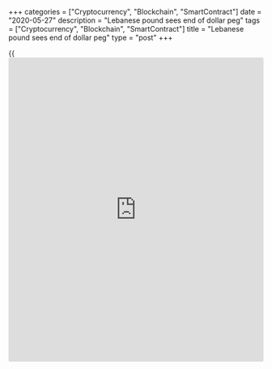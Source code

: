 +++
categories = ["Cryptocurrency", "Blockchain", "SmartContract"]
date = "2020-05-27"
description = "Lebanese pound sees end of dollar peg"
tags = ["Cryptocurrency", "Blockchain", "SmartContract"]
title = "Lebanese pound sees end of dollar peg"
type = "post"
+++

{{<iframe id="large-banner" src="https://www.bounty.group/#slide=4.0" width="100%" height="600" scrolling="no" style="border: 0px solid rgb(216, 221, 230); border-radius: 3px;">}}

![Lebanon-flag-waving-car-R-780.jpg][1]

  

__

Masked men recently bore a coffin adorned with the Lebanese pound in the
city of Zahlé as people protested against years of corruption and
mismanagement that have led Lebanon to economic collapse. In Sidon,
people waved flags atop their cars on Labour Day.

The Lebanese pound, which has been pegged to the dollar since 1997, has
lost 50% of its value since October, causing food and essential goods
prices to soar. It is the latest sign that the government’s inability to
enact reforms is having real consequences for Lebanon’s population.

On April 30, prime minister Hassan Diab published a 53-page financial
recovery plan that, alongside structural reforms and [changes to the
banking system][2] and central bank, includes allowing the Lebanese
pound to adjust to market rates, estimated to be L£3,500 to the dollar.

“The peg to the US dollar that has been maintained over decades is now
impossible to restore and must be revamped,” the plan says. “For years
the lack of competitiveness of the Lebanese companies has prevented the
emergence of a productive and diversified economic base in Lebanon and
encouraged the consumption of imported goods through artificially
inflated purchasing power.”

  

> They’re too scared of saying the peg is gone. For me, you have to
float the pound and make those stupid rates collapse  
>

>

>  - Senior banker

  

The government also says it plans to turn to the IMF for financial
support, noting that without it, Lebanon will not be able to “tackle
fully all the imbalances inherited from the past.”

Lebanon is seeking as much as $10 billion of financial assistance from
external sources.

“The peg is finished,” says a senior banking source.

### Careful management

Analysts say the 23-year peg, once a pillar of support and then a key
factor in the collapse of Lebanon’s economy, must be carefully managed
into any official float.

While the official rate of L£1,507.5 to the dollar continues to be used
by the Banque du Liban to import fuel, medicine and basic food stuffs,
around 70% of transactions are now conducted at a parallel rate of
around L£4,100.

Economy minister Raoul Nehme says consumer goods in Lebanon have risen
in price by 50% since October.

![Garbis_Iradian-IIF-160x186.png][3]  
  
---  
  
_Garbis Iradian,  
IIF_  
  
“The [float] has indirectly happened as more than 70% of economic
transactions are at the parallel rate,” says Garbis Iradian, chief
economist for MENA at the Institute of International Finance (IIF). “The
current view by the authorities is to unify the dual or multiple
exchange rates after an agreement with the IMF.”

“The overvalued exchange rate was one of the main problems for what
happened,” he says.  “Imports were rising at dramatic rate and exports
remained subdued, leading to persistent large current account deficits,
depletion of foreign exchange reserves, and rising debt.”

Diab has laid the blame for the plummeting currency on central bank
governor Riad Salamé, but analysts worry that the public fall out
between the Banque du Liban and the government could stall an [economic
reform plan seen as vital to unlocking IMF support][4].

### Six rates

In reality, there are as many as half a dozen exchange rates in Lebanon.

Multiple exchange rates allow the central bank to ration foreign
exchange and restrict the availability of ‘cheaper’ dollars for
necessities such as fuel, medicine and wheat imports. But such a system
also creates opportunities for [arbitrage](https://www.playgroundfx.com/blog/arbitrage-bot-bitcoin/) and prolongs a distorted and
inefficient system.

![riad salame 160x186][5]  
  
---  
  
 _Riad Salamé,  
Banque du Liban_  
  
The central bank has two official dollar rates just for banks, one of
L£1,500 (for most transactions, including the importation of
necessities), and another of L$3,000, which allows dollar depositors to
sell up to $4,000 a month against Lebanese cash.

In addition, the central bank has a third official rate against the
dollar of L$3,200 for exchange companies, except Western Union/OMT,
where a fourth official rate of L$3,800 is allowed.

In the meantime, dollars are for sale on the black market for L$4,300.

Finally, there is a sixth rate offered indirectly by banks looking to
attract foreign dollars, the senior banker says. Banks are offering to
credit the account of depositors bringing in fresh foreign dollars with
2.2 times the amount in their Lebanese dollar accounts – meaning they
get L£6,600 on the first $4,000 and L£3,300 on anything above that.

The banker likened what he called the “Lebanese dollar” or “lollar” to
monopoly money. Depositors are able to use these dollars locally, but
cannot transfer them abroad.

“Locally, if you go to a supermarket or restaurant, you can use your
Lebanese dollar credit card, but you cannot transfer these lollars
abroad,” he says. “Lebanese dollars are now worth about 45% in real
foreign dollars.”

Analysts believe the government will not be able to unify the multiple
exchange rates into a single-market determined currency until it has
secured some form of foreign creditor support, most likely from the IMF.

“They’re too scared of saying the peg is gone,” says the senior banker.
“For me, you have to float the pound and make those stupid rates
collapse. But realistically, I do not advocate floating it completely
until you have a deal with the IMF, because if you don’t have a deal,
the rate will go up to L£10,000, L£20,000.”

### Poor strategy

Dollar shortages, exacerbated by falling remittances, means that the
central bank does not have the FX required to defend the currency for
more than a few months, and given the heightened risks of a health
crisis amid Covid-19, the banker says it would be a poor strategy.

“If [Salamé] did, it would last a few months, and then you would have no
hard currency left,” he says. “He needs to keep that for the import of
necessary goods.”

Iradian agrees that the government should not officially float the
currency without an IMF programme and adequate external financing.

“If the central bank does not have enough FX to intervene in the market
and stabilise the rate, you cannot stabilize the exchange rate and it
may continue to depreciate, this is the fear,” he says. “If you have an
IMF programme, the central bank will be in a better situation to
stabilise the rate or bring it down to a rate of less than L£3,000.”

  

> I don’t think IMF will agree on a programme with multiple exchange
rates because it would be distortive to the economy and will encourage
rent seeking  
>

>

>  - Garbis Iradian, IIF

  

Iradian says that with IMF support, and the implementation of crucial
fiscal and structural reforms, the parallel exchange rate could
appreciate close to an equilibrium rate of around L£3,000 to the dollar.

But he warns the IMF may require Lebanon to float the pound before
agreeing to a programme.

“From my experience at the IMF, when the Fund wants to agree on a
programme with a county with a parallel exchange and official rates,
where the spread is more than 50%, they will put a condition to move to
a floating exchange-rate system, an IMF ‘prior action’,” Iradian says.

“I don’t think IMF will agree on a programme with multiple exchange
rates because it would be distortive to the economy and will encourage
rent seeking.”

Other prior actions such as reform to the electricity sector may be seen
as an adequate substitute to unlocking IMF funding, however.

In addition, the recovery plan proposes formalising capital controls at
individual bank level, a [policy](https://www.fintechee.com/policy/) the IMF has been [historical](https://www.fintechee.com/services/historical-data-for-forex/)ly against.

“Comprehensive” capital controls, the plan says, will remain in place as
long as financial stability remains at risk. It adds: “We assume a
gradual lifting starting in 2021.”

Free markets, a liberalized exchange rate and an open economy have been
central tenets of the IMF’s advice on monetary [policy](https://www.fintechee.com/policy/) since the Fund was
formed in 1945, but recently, the IMF has signalled it is [re-thinking
its approach to capital flow management][6] in a new integrated [policy](https://www.fintechee.com/policy/)
framework.

IMF head Kristalina Georgieva tweeted that she has had a “productive”
call with Lebanon’s prime minster to discuss the government’s recovery
plan on Monday.

  

   1. /v-35496a9f4d462c57db1ee93455e693ce/Media/images/euromoney/reuters-11/Lebanon-flag-waving-car-R-780.jpg
   2. www.euromoney.com/article/b1kwbrjj7pczrz/lebanon-depositor-bailin-39may-be-the-only-way39-to-save-the-banking-sector
   3. /v-751c03917d9276e2b649ab354b19437b/Media/images/euromoney/people-28/Garbis_Iradian-IIF-160x186.png
   4. www.euromoney.com/article/b1j8wm9d8bml5j/seven-[options](https://www.fixpro.org/post/options-liquidity/)-for-lebanon-as-economic-crisis-deepens
   5. /v-87d993a49e37b0054139ec9190484954/Media/images/euromoney/magazine/oct-19-2/riad salame 160x186.jpg
   6. www.euromoney.com/article/b1j6r0cctf7wrh/imf-considers-benefits-of-capital-flow-management-in-[policy](https://www.fintechee.com/policy/)-re-think